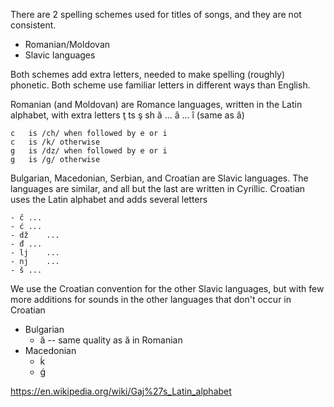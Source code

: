 There are 2 spelling schemes used for titles of songs, and they
are not consistent.
  - Romanian/Moldovan
  - Slavic languages

Both schemes add extra letters, needed to make spelling (roughly) phonetic.  Both scheme use familiar letters in different ways than English.

Romanian (and Moldovan) are Romance languages, written in the Latin alphabet, with extra letters
    ţ   ts
    ş   sh
    ă   ...
    â   ...
    î   (same as â)

    c   is /ch/ when followed by e or i
    c   is /k/ otherwise
    g   is /dz/ when followed by e or i
    g   is /g/ otherwise

Bulgarian, Macedonian, Serbian, and Croatian are Slavic languages.
The languages are similar, and all but the last are written in Cyrillic.
Croatian uses the Latin alphabet and adds several letters
  
    - č ...
    - ć ...
    - dž    ...
    - đ ...
    - lj    ...
    - nj    ...
    - š ...
We use the Croatian convention for the other Slavic languages, but
with few more additions for sounds in the other languages that don't
occur in Croatian
  - Bulgarian
     - ă    -- same quality as ă in Romanian
  - Macedonian
     - ḱ
     - ǵ
 

https://en.wikipedia.org/wiki/Gaj%27s_Latin_alphabet
